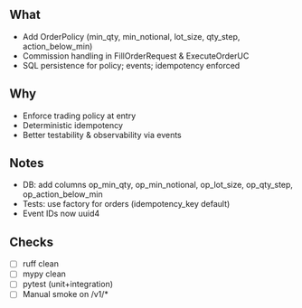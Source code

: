 ## What

- Add OrderPolicy (min_qty, min_notional, lot_size, qty_step, action_below_min)
- Commission handling in FillOrderRequest & ExecuteOrderUC
- SQL persistence for policy; events; idempotency enforced

## Why

- Enforce trading policy at entry
- Deterministic idempotency
- Better testability & observability via events

## Notes

- DB: add columns op_min_qty, op_min_notional, op_lot_size, op_qty_step, op_action_below_min
- Tests: use factory for orders (idempotency_key default)
- Event IDs now uuid4

## Checks

- [ ] ruff clean
- [ ] mypy clean
- [ ] pytest (unit+integration)
- [ ] Manual smoke on /v1/\*
